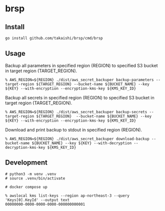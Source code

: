 # brsp

## Install

```bash
go install github.com/takaishi/brsp/cmd/brsp
```

## Usage

Backup all parameters in specified region (REGION) to specified S3 bucket in target region (TARGET_REGION).

```
% AWS_REGION=${REGION} ./dist/aws_secret_backuper backup-parameters --target-region ${TARGET_REGION} --bucket-name ${BUCKET_NAME} --key ${KEY} --with-encryption --encryption-kms-key ${KMS_KEY_ID}
```

Backup all secrets in specified region (REGION) to specified S3 bucket in target region (TARGET_REGION).

```
% AWS_REGION=${REGION} ./dist/aws_secret_backuper backup-secrets --target-region ${TARGET_REGION}  --bucket-name ${BUCKET_NAME} --key ${KEY} --with-encryption --encryption-kms-key ${KMS_KEY_ID}
```

Download and print backup to stdout in specified region (REGION).

```
% AWS_REGION=${REGION} ./dist/aws_secret_backuper download-backup --bucket-name ${BUCKET_NAME} --key ${KEY} --with-decryption --decryption-kms-key ${KMS_KEY_ID}
```


## Development

```
# python3 -m venv .venv
# source .venv/bin/activate
```

```
# docker compose up
```

```
% awslocal kms list-keys --region ap-northeast-3 --query 'Keys[0].KeyId' --output text
00000000-0000-0000-0000-000000000001
```
